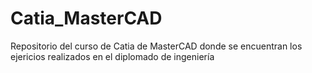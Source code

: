 # Catia_MasterCAD
Repositorio del curso de Catia de MasterCAD donde se encuentran los ejericios realizados en el diplomado de ingeniería
